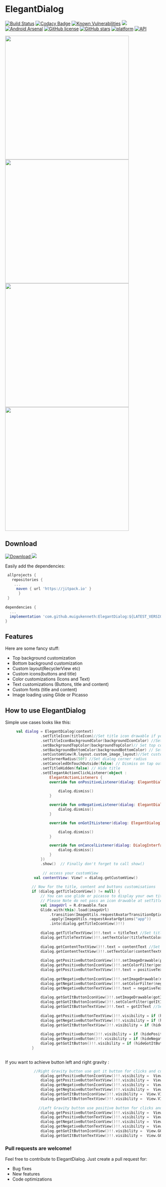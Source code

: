 # ElegantDialog
[![Build Status](https://gurutouchlabs.visualstudio.com/Elegant%20Dialog/_apis/build/status/muigukenneth.ElegantDialog?branchName=master)](https://gurutouchlabs.visualstudio.com/Elegant%20Dialog/_build/latest?definitionId=1&branchName=master)
[![Codacy Badge](https://api.codacy.com/project/badge/Grade/8d75aa2085d94288bdefda48e3a518ca)](https://www.codacy.com/manual/muigukenneth/ElegantDialog?utm_source=github.com&amp;utm_medium=referral&amp;utm_content=muigukenneth/ElegantDialog&amp;utm_campaign=Badge_Grade)
[![Known Vulnerabilities](https://snyk.io/test/github/muigukenneth/ElegantDialog/badge.svg?targetFile=ElegantDialog/build.gradle)](https://snyk.io/test/github/muigukenneth/ElegantDialog?targetFile=ElegantDialog/build.gradle)
[![](https://jitpack.io/v/muigukenneth/ElegantDialog.svg)](https://jitpack.io/#muigukenneth/ElegantDialog)
[![Android Arsenal](https://img.shields.io/badge/Android%20Arsenal-Elegant%20Dialog-red.svg?style=flat)](https://android-arsenal.com/details/1/7922)
[![GitHub license](https://img.shields.io/github/license/muigukenneth/ElegantDialog)](https://github.com/muigukenneth/ElegantDialog/blob/master/LICENSE)
[![GitHub stars](https://img.shields.io/github/stars/muigukenneth/ElegantDialog)](https://github.com/muigukenneth/ElegantDialog/stargazers)
[![platform](https://img.shields.io/badge/platform-Android-yellow.svg)](https://www.android.com)
[![API](https://img.shields.io/badge/API-18%2B-brightgreen.svg?style=flat)](https://android-arsenal.com/api?level=18)

<p align="left">
<img src="https://raw.githubusercontent.com/muigukenneth/ElegantDialog/master/art/Screenshot_1New.png" width="400px"  />
<img src="https://raw.githubusercontent.com/muigukenneth/ElegantDialog/master/art/Screenshot_3New.png" width="400px"  />
<img src="https://raw.githubusercontent.com/muigukenneth/ElegantDialog/master/art/Screenshot_2New.png" width="400px"  />
<img src="https://raw.githubusercontent.com/muigukenneth/ElegantDialog/master/art/Screenshot_4New.png" width="400px"  />
</p>
  
## Download
[ ![Download](https://api.bintray.com/packages/chiefdroid/ElegantDialog/ElegantDialog/images/download.svg) ](https://bintray.com/chiefdroid/ElegantDialog/ElegantDialog/_latestVersion)
[![](https://jitpack.io/v/muigukenneth/ElegantDialog.svg)](https://jitpack.io/#muigukenneth/ElegantDialog)

Easily add the dependencies:
```gradle
 allprojects {
   repositories {
	...
	 maven { url 'https://jitpack.io' }
      }
 }
     
dependencies {
  ...
  implementation 'com.github.muigukenneth:ElegantDialog:${LATEST_VERSION}'
}
 ``` 
## Features

Here are some fancy stuff:
* Top background customization
* Bottom background customization
* Custom layout(RecyclerView etc)
* Custom icons(buttons and title)
* Color customizations (Icons and Text)
* Text customizations (Buttons, title and content)
* Custom fonts (title and content)
* Image loading using Glide or Picasso
 
## How to use ElegantDialog

Simple use cases looks like this:
```kotlin
     val dialog = ElegantDialog(context)
                .setTitleIcon(titleIcon)//Set title icon drawable if your not loading with Glide or Picasso
                .setTitleIconBackgroundColor(backgroundIconColor) //Set title icon drawable background color
                .setBackgroundTopColor(backgroundTopColor)// Set top color
                .setBackgroundBottomColor(backgroundBottomColor) // Set bottom color
                .setCustomView(R.layout.custom_image_layout)//Set custom layout
                .setCornerRadius(50f) //Set dialog corner radius
                .setCanceledOnTouchOutside(false) // Dismiss on tap outside
                .setTitleHidden(false) // Hide title
                .setElegantActionClickListener(object :
                    ElegantActionListeners {
                    override fun onPositiveListener(dialog: ElegantDialog) {
                      
                        dialog.dismiss()
                    }

                    override fun onNegativeListener(dialog: ElegantDialog) {
                        dialog.dismiss()
                    }

                    override fun onGotItListener(dialog: ElegantDialog) {

                        dialog.dismiss()
                    }

                    override fun onCancelListener(dialog: DialogInterface) {
                        dialog.dismiss()
                    }
                })
                .show()  // Finally don't forget to call show()
                
                 // access your customView
             val contentView: View? = dialog.getCustomView()
              
            // Now for the title, content and buttons customisations
            if (dialog.getTitleIconView() != null) {
                // You can use glide or picasso to display your own title image.
                // Please Note do not pass an icon drawable at setTitleIcon(titleIcon)
                val imageUrl = R.drawable.face
                Glide.with(this).load(imageUrl)
                    .transition(ImageUtils.requestAvatarTransitionOptions())
                    .apply(ImageUtils.requestAvatarOptions("app"))
                    .into(dialog.getTitleIconView()!!)
                    
                dialog.getTitleTextView()!!.text = titleText //Set title text
                dialog.getTitleTextView()!!.setTextColor(titleTextColor) //Set title text color
                
                dialog.getContentTextView()!!.text = contentText //Set content text
                dialog.getContentTextView()!!.setTextColor(contentTextColor) //Set content text color
                
                dialog.getPositiveButtonIconView()!!.setImageDrawable(positiveIcon) //Set positive button icon drawable
                dialog.getPositiveButtonIconView()!!.setColorFilter(positiveIconColor) //Set positive button icon drawable color
                dialog.getPositiveButtonTextView()!!.text = positiveText //Set positive button text
                
                dialog.getNegativeButtonIconView()!!.setImageDrawable(negativeIcon) //Set negative button icon drawable
                dialog.getNegativeButtonIconView()!!.setColorFilter(negativeIconColor) //Set negative button icon drawable color
                dialog.getNegativeButtonTextView()!!.text = negativeText //Set negative button text
                
                dialog.getGotItButtonIconView()!!.setImageDrawable(gotItIcon) //Set got it button icon drawable
                dialog.getGotItButtonIconView()!!.setColorFilter(gotItIconColor) //Set negative button icon drawable color
                dialog.getGotItButtonTextView()!!.text = gotItText //Set got it button text
                
                dialog.getPositiveButtonTextView()!!.visibility = if (hideButtonText) View.GONE else View.VISIBLE //Hide positive button text
                dialog.getNegativeButtonTextView()!!.visibility = if (hideButtonText) View.GONE else View.VISIBLE //Hide negative button text
                dialog.getGotItButtonTextView()!!.visibility = if (hideButtonText) View.GONE else View.VISIBLE //Hide got it button text
                
                dialog.getPositiveButton()!!.visibility = if (hidePositiveButton) View.GONE else View.VISIBLE //Hide positive button 
                dialog.getNegativeButton()!!.visibility = if (hideNegativeButton) View.GONE else View.VISIBLE //Hide negative button
                dialog.getGotItButton()!!.visibility = if (hideGotItButton) View.GONE else View.VISIBLE  //Hide got it button
            }
            
``` 
If you want to achieve button left and right gravity :
```kotlin
             //Right Gravity button use got it button for clicks and customization
                dialog.getPositiveButtonIconView()!!.visibility =  View.GONE 
                dialog.getPositiveButtonTextView()!!.visibility =  View.GONE
                dialog.getNegativeButtonIconView()!!.visibility =  View.GONE 
                dialog.getNegtaiveButtonTextView()!!.visibility =  View.GONE
                dialog.getGotItButtonIconView()!!.visibility =  View.VISIBLE 
                dialog.getGotItButtonTextView()!!.visibility =  View.VISIBLE
                
               //Left Gravity button use positive button for clicks and customization
                dialog.getPositiveButtonIconView()!!.visibility =  View.VISIBLE 
                dialog.getPositiveButtonTextView()!!.visibility =  View.VISIBLE
                dialog.getNegativeButtonIconView()!!.visibility =  View.GONE 
                dialog.getNegativeButtonTextView()!!.visibility =  View.GONE
                dialog.getGotItButtonIconView()!!.visibility =  View.GONE 
                dialog.getGotItButtonTextView()!!.visibility =  View.GONE
``` 
### Pull requests are welcome!

Feel free to contribute to ElegantDialog. Just create a pull request for:
* Bug fixes
* New features
* Code optimizations

